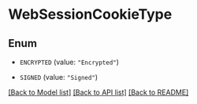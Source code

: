# WebSessionCookieType

## Enum


* `ENCRYPTED` (value: `"Encrypted"`)

* `SIGNED` (value: `"Signed"`)


[[Back to Model list]](../README.md#documentation-for-models) [[Back to API list]](../README.md#documentation-for-api-endpoints) [[Back to README]](../README.md)


